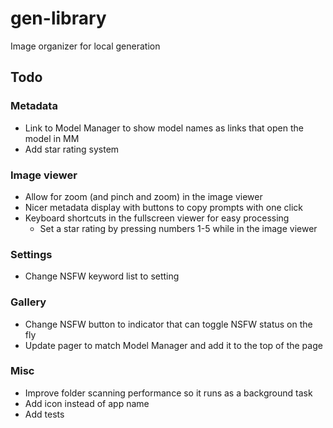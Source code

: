 # gen-library
Image organizer for local generation

## Todo

### Metadata
- Link to Model Manager to show model names as links that open the model in MM
- Add star rating system

### Image viewer
- Allow for zoom (and pinch and zoom) in the image viewer
- Nicer metadata display with buttons to copy prompts with one click
- Keyboard shortcuts in the fullscreen viewer for easy processing
    - Set a star rating by pressing numbers 1-5 while in the image viewer

### Settings
- Change NSFW keyword list to setting

### Gallery
- Change NSFW button to indicator that can toggle NSFW status on the fly
- Update pager to match Model Manager and add it to the top of the page

### Misc
- Improve folder scanning performance so it runs as a background task
- Add icon instead of app name
- Add tests